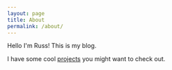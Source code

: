 ```yaml
---
layout: page
title: About
permalink: /about/
---
```


Hello I'm Russ! This is my blog.

I have some cool [projects](/projects) you might want to check out.
